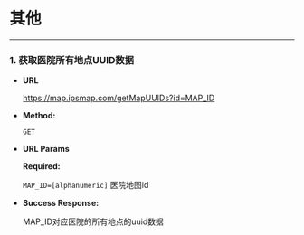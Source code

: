 # 其他

----

### 1. 获取医院所有地点UUID数据

* **URL**

  https://map.ipsmap.com/getMapUUIDs?id=MAP_ID

* **Method:**
  
  `GET`
  
*  **URL Params**

   **Required:**
 
   `MAP_ID=[alphanumeric]`       医院地图id 
 
 * **Success Response:**
 
   MAP_ID对应医院的所有地点的uuid数据